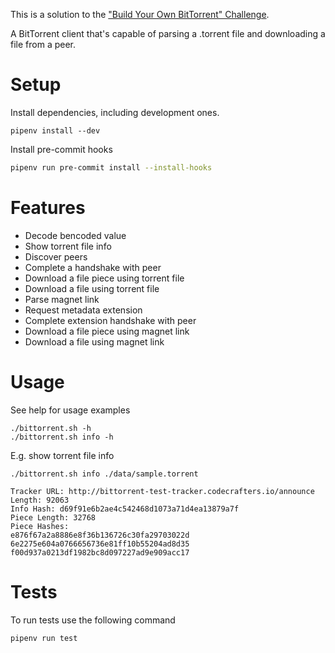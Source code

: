 This is a solution to the ["Build Your Own BitTorrent" Challenge](https://app.codecrafters.io/courses/bittorrent/overview).

A BitTorrent client that's capable of parsing a .torrent file and downloading a file from a peer. 

# Setup

Install dependencies, including development ones.

```shell
pipenv install --dev
```

Install pre-commit hooks
```sh
pipenv run pre-commit install --install-hooks
```

# Features

- Decode bencoded value
- Show torrent file info
- Discover peers
- Complete a handshake with peer
- Download a file piece using torrent file
- Download a file using torrent file
- Parse magnet link
- Request metadata extension
- Complete extension handshake with peer
- Download a file piece using magnet link
- Download a file using magnet link


# Usage

See help for usage examples

```shell
./bittorrent.sh -h
./bittorrent.sh info -h
```

E.g. show torrent file info
```shell
./bittorrent.sh info ./data/sample.torrent
```

```shell
Tracker URL: http://bittorrent-test-tracker.codecrafters.io/announce
Length: 92063
Info Hash: d69f91e6b2ae4c542468d1073a71d4ea13879a7f
Piece Length: 32768
Piece Hashes:
e876f67a2a8886e8f36b136726c30fa29703022d
6e2275e604a0766656736e81ff10b55204ad8d35
f00d937a0213df1982bc8d097227ad9e909acc17
```

# Tests

To run tests use the following command
```shell
pipenv run test
```
